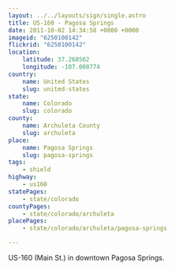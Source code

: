 ```yaml
---
layout: ../../layouts/sign/single.astro
title: US-160 - Pagosa Springs
date: 2011-10-02 14:34:58 +0000 +0000
imageid: "6250100142"
flickrid: "6250100142"
location:
    latitude: 37.268562
    longitude: -107.008774
country:
    name: United States
    slug: united-states
state:
    name: Colorado
    slug: colorado
county:
    name: Archuleta County
    slug: archuleta
place:
    name: Pagosa Springs
    slug: pagosa-springs
tags:
    - shield
highway:
    - us160
statePages:
    - state/colorado
countyPages:
    - state/colorado/archuleta
placePages:
    - state/colorado/archuleta/pagosa-springs

---
```

US-160 (Main St.) in downtown Pagosa Springs.